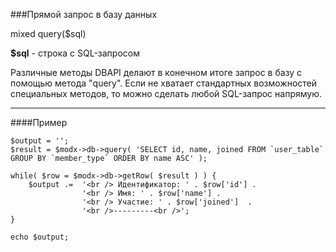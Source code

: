 ###Прямой запрос в базу данных

mixed query($sql)

**$sql** - строка с SQL-запросом

Различные методы DBAPI делают в конечном итоге запрос в базу с помощью метода "query". Если не хватает стандартных возможностей специальных методов, то можно сделать любой SQL-запрос напрямую.

***

####Пример

	$output = '';  
	$result = $modx->db->query( 'SELECT id, name, joined FROM `user_table` GROUP BY `member_type` ORDER BY name ASC' );   
	
	while( $row = $modx->db->getRow( $result ) ) {  
		$output .=  '<br /> Идентификатор: ' . $row['id'] . 
					'<br /> Имя: ' . $row['name'] . 
					'<br /> Участие: ' . $row['joined']  . 
					'<br />---------<br />';  
	}  
	
	echo $output;
